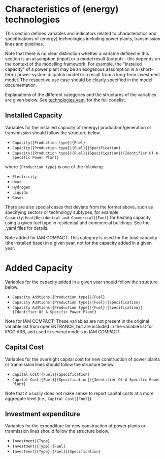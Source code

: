 # Characteristics of (energy) technologies

This section defines variables and indicators related to characteristics and
specifications of (energy) technologies including power plants, transmission
lines and pipelines.

Note that there is no clear distinction whether a variable defined in this
section is an assumption (input) or a model result (output) - this depends
on the context of the modelling framework.
For example, the "installed capacity" of a power plant
may be an exogenous assumption in a (short-term) power-system dispatch model
or a result from a long-term investment model.
The respective use case should be clearly specified in the model documentation.

Explanations of the different categories and the structures
of the variables are given below.
See [technologies.yaml](technologies.yaml) for the full codelist.

## Installed Capacity

Variables for the installed capacity of (energy) production/generation
or transmission should follow the structure below.

- `Capacity|{Production type}|{Fuel}`
- `Capacity|{Production type}|{Fuel}|{Specification}`
- `Capacity|{Production type}|{Fuel}|{Specification}|{Identifier Of A Specific Power Plant}`

where `{Production type}` is one of the following:
- `Electricity`
- `Heat`
- `Hydrogen`
- `Liquids`
- `Gases`

There are also special cases that deviate from the format above, such as
specifying sectors or technology subtypes, for example
`Capacity|Heat|Residential and Commercial|{Fuel}` for heating capacity using a
given fuel type in residential and commercial buildings. See the .yaml files for
details.

Note added for IAM COMPACT: This category is used for the total capacity (the
installed base) in a given year, not for the capacity added in a given year.

# Added Capacity

Variables for the capacity added in a given year should follow the structure
below.

- `Capacity Addtions|{Production type}|{Fuel}`
- `Capacity Addtions|{Production type}|{Fuel}|{Specification}`
- `Capacity Addtions|{Production type}|{Fuel}|{Specification}|{Identifier Of A Specific Power Plant}`

Note for IAM COMPACT: These variables are not present in the original variable
list from openENTRANCE, but are included in the variable list for IPCC AR6, and
used in several models in IAM COMPACT.

## Capital Cost

Variables for the overnight capital cost for new construction of power plants
or tranmission lines should follow the structure below.

- `Capital Cost|{Fuel}|{Specification}`
- `Capital Cost|{Fuel}|{Specification}|{Identifier Of A Specific Power Plant}`

Note that it usually does not make sense to report capital costs
at a more aggregate level (i.e., `Capital Cost|{Fuel}`).

## Investment expenditure

Variables for the expenditure for new construction of power plants
or tranmission lines should follow the structure below.

- `Investment|{Type}`
- `Investment|{Type}|{Fuel}`
- `Investment|{Type}|{Fuel}|{Specification}`
